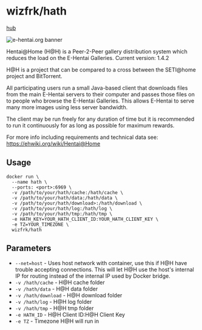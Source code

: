 [hub]: https://hub.docker.com/r/wizfrk/hath/

# wizfrk/hath

[hub]

![e-hentai.org banner](https://forums.e-hentai.org/uploads/post-2104618-1420415820.png)

Hentai@Home (H@H) is a Peer-2-Peer gallery distribution system which reduces the load on the E-Hentai Galleries. Current version: 1.4.2

H@H is a project that can be compared to a cross between the SETI@home project and BitTorrent.

All participating users run a small Java-based client that downloads files from the main E-Hentai servers to their computer and passes those files on to people who browse the E-Hentai Galleries. This allows E-Hentai to serve many more images using less server bandwidth.

The client may be run freely for any duration of time but it is recommended to run it continuously for as long as possible for maximum rewards.

For more info including requirements and technical data see: https://ehwiki.org/wiki/Hentai@Home

## Usage
```
docker run \
  --name hath \
  --ports: <port>:6969 \
  -v /path/to/your/hath/cache:/hath/cache \
  -v /path/to/your/hath/data:/hath/data \
  -v /path/to/your/hath/download>:/hath/download \
  -v /path/to/your/hath/log:/hath/log \
  -v /path/to/your/hath/tmp:/hath/tmp \
  -e HATH_KEY=YOUR_HATH_CLIENT_ID:YOUR_HATH_CLIENT_KEY \
  -e TZ=YOUR_TIMEZONE \
  wizfrk/hath
```

## Parameters

* `--net=host` - Uses host network with container, use this if H@H have trouble accepting connections. This will let H@H use the host's internal IP for routing instead of the internal IP used by Docker bridge.
* `-v /hath/cache` - H@H cache folder
* `-v /hath/data` - H@H data folder
* `-v /hath/download` - H@H download folder
* `-v /hath/log` - H@H log folder
* `-v /hath/tmp` - H@H tmp folder
* `-e HATH_ID` - H@H Client ID:H@H Client Key
* `-e TZ` - Timezone H@H will run in
